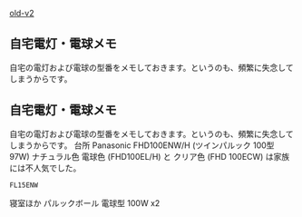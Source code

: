 [old-v2](ig081124-orig.html)

## 自宅電灯・電球メモ

自宅の電灯および電球の型番をメモしておきます。というのも、頻繁に失念してしまうからです。






## 自宅電灯・電球メモ


自宅の電灯および電球の型番をメモしておきます。というのも、頻繁に失念してしまうからです。
台所
  Panasonic FHD100ENW/H (ツインパルック 100型 97W) ナチュラル色
    電球色 (FHD100EL/H) と クリア色 (FHD 100ECW) は家族には不人気でした。
    
    FL15ENW
  
  寝室ほか
  パルックボール 電球型 100W x2